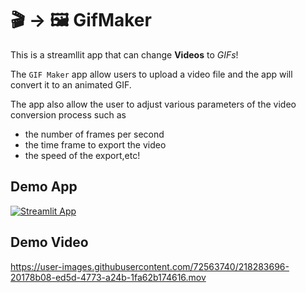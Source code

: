 # 🎬 -> 🖼️ GifMaker

This is a streamllit app that can change <b>Videos</b> to <i>GIFs</i>!

The `GIF Maker` app allow users to upload a video file and the app will convert it to an animated GIF. 

The app also allow the user to adjust various parameters of the video conversion process such as 
<ul><li>the number of frames per second</li>
<li>the time frame to export the video</li>
<li>the speed of the export,etc!</li>
</ul>

## Demo App

[![Streamlit App](https://static.streamlit.io/badges/streamlit_badge_black_white.svg)](https://sarthakshri-gifmaker.streamlit.app)

## Demo Video


https://user-images.githubusercontent.com/72563740/218283696-20178b08-ed5d-4773-a24b-1fa62b174616.mov

